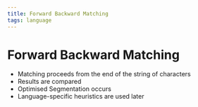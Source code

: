 ```yaml
---
title: Forward Backward Matching
tags: language
---
```


# Forward Backward Matching
- Matching proceeds from the end of the string of characters
- Results are compared
- Optimised Segmentation occurs
- Language-specific heuristics are used later






































































